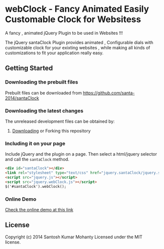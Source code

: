 webClock - Fancy Animated Easily Customable Clock for Websitess
==========

A fancy , animated jQuery Plugin to be used in Websites !!!

The jQuery santaClock Plugin provides animated , Configurable dials with customizable clock for your exixting websites , while making all kinds of customizations to fit your application really easy.

## Getting Started

### Downloading the prebuilt files

Prebuilt files can be downloaded from https://github.com/santa-2014/santaClock

### Downloading the latest changes

The unreleased development files can be obtained by:

 1. [Downloading](https://github.com/santa-2014/santaClock) or Forking this repository

### Including it on your page

Include jQuery and the plugin on a page. Then select a html/jquery selector and call the `santaClock` method.

```html
<div id="santaClock"></div>
<link rel="stylesheet" type="text/css" href="jquery.santaClock/jquery.santaClock.css" />
<script src="jquery.js"></script>
<script src="jquery.webClock.js"></script>
$('#santaClock').webClock();
```
### Online Demo
 [Check the online demo at this link](http://jsfiddle.net/MUMU1987/C7DeE/)
## License
Copyright (c) 2014 Santosh Kumar Mohanty
Licensed under the MIT license.
